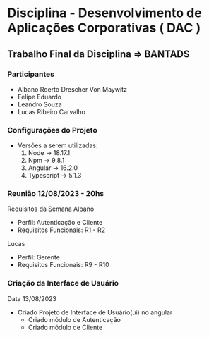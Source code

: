 # Disciplina - Desenvolvimento de Aplicações Corporativas ( DAC )

## Trabalho Final da Disciplina => BANTADS

### Participantes

* Albano Roerto Drescher Von Maywitz
* Felipe Eduardo
* Leandro Souza
* Lucas Ribeiro Carvalho

### Configurações do Projeto

* Versões a serem utilizadas:
    1. Node -> 18.17.1
    2. Npm -> 9.8.1
    3. Angular -> 16.2.0
    4. Typescript -> 5.1.3

### Reunião 12/08/2023 - 20hs

Requisitos da Semana
Albano
* Perfil: Autenticação e Cliente
* Requisitos Funcionais: R1 - R2

Lucas
* Perfil: Gerente
* Requisitos Funcionais: R9 - R10

### Criação da Interface de Usuário
Data 13/08/2023
* Criado Projeto de Interface de Usuário(ui) no angular
    * Criado módulo de Autenticação
    * Criado módulo de Cliente
